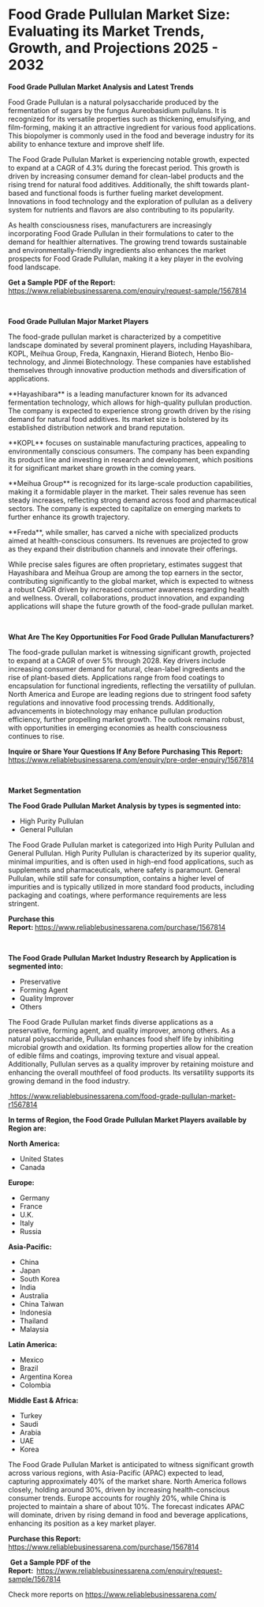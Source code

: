<p><h1>Food Grade Pullulan Market Size: Evaluating its Market Trends, Growth, and Projections 2025 - 2032</h1></p><p><strong>Food Grade Pullulan Market Analysis and Latest Trends</strong></p>
<p><p>Food Grade Pullulan is a natural polysaccharide produced by the fermentation of sugars by the fungus Aureobasidium pullulans. It is recognized for its versatile properties such as thickening, emulsifying, and film-forming, making it an attractive ingredient for various food applications. This biopolymer is commonly used in the food and beverage industry for its ability to enhance texture and improve shelf life.</p><p>The Food Grade Pullulan Market is experiencing notable growth, expected to expand at a CAGR of 4.3% during the forecast period. This growth is driven by increasing consumer demand for clean-label products and the rising trend for natural food additives. Additionally, the shift towards plant-based and functional foods is further fueling market development. Innovations in food technology and the exploration of pullulan as a delivery system for nutrients and flavors are also contributing to its popularity. </p><p>As health consciousness rises, manufacturers are increasingly incorporating Food Grade Pullulan in their formulations to cater to the demand for healthier alternatives. The growing trend towards sustainable and environmentally-friendly ingredients also enhances the market prospects for Food Grade Pullulan, making it a key player in the evolving food landscape.</p></p>
<p><strong>Get a Sample PDF of the Report:&nbsp;</strong> <a href="https://www.reliablebusinessarena.com/enquiry/request-sample/1567814?utm_campaign=2116&utm_medium=2&utm_source=Github&utm_content=ia&utm_term=23032025&utm_id=food-grade-pullulan">https://www.reliablebusinessarena.com/enquiry/request-sample/1567814</a></p>
<p>&nbsp;</p>
<p><strong>Food Grade Pullulan Major Market Players</strong></p>
<p><p>The food-grade pullulan market is characterized by a competitive landscape dominated by several prominent players, including Hayashibara, KOPL, Meihua Group, Freda, Kangnaxin, Hierand Biotech, Henbo Bio-technology, and Jinmei Biotechnology. These companies have established themselves through innovative production methods and diversification of applications.</p><p>**Hayashibara** is a leading manufacturer known for its advanced fermentation technology, which allows for high-quality pullulan production. The company is expected to experience strong growth driven by the rising demand for natural food additives. Its market size is bolstered by its established distribution network and brand reputation.</p><p>**KOPL** focuses on sustainable manufacturing practices, appealing to environmentally conscious consumers. The company has been expanding its product line and investing in research and development, which positions it for significant market share growth in the coming years.</p><p>**Meihua Group** is recognized for its large-scale production capabilities, making it a formidable player in the market. Their sales revenue has seen steady increases, reflecting strong demand across food and pharmaceutical sectors. The company is expected to capitalize on emerging markets to further enhance its growth trajectory.</p><p>**Freda**, while smaller, has carved a niche with specialized products aimed at health-conscious consumers. Its revenues are projected to grow as they expand their distribution channels and innovate their offerings.</p><p>While precise sales figures are often proprietary, estimates suggest that Hayashibara and Meihua Group are among the top earners in the sector, contributing significantly to the global market, which is expected to witness a robust CAGR driven by increased consumer awareness regarding health and wellness. Overall, collaborations, product innovation, and expanding applications will shape the future growth of the food-grade pullulan market.</p></p>
<p>&nbsp;</p>
<p><strong>What Are The Key Opportunities For Food Grade Pullulan Manufacturers?</strong></p>
<p><p>The food-grade pullulan market is witnessing significant growth, projected to expand at a CAGR of over 5% through 2028. Key drivers include increasing consumer demand for natural, clean-label ingredients and the rise of plant-based diets. Applications range from food coatings to encapsulation for functional ingredients, reflecting the versatility of pullulan. North America and Europe are leading regions due to stringent food safety regulations and innovative food processing trends. Additionally, advancements in biotechnology may enhance pullulan production efficiency, further propelling market growth. The outlook remains robust, with opportunities in emerging economies as health consciousness continues to rise.</p></p>
<p><strong>Inquire or Share Your Questions If Any Before Purchasing This Report:</strong> <a href="https://www.reliablebusinessarena.com/enquiry/pre-order-enquiry/1567814?utm_campaign=2116&utm_medium=2&utm_source=Github&utm_content=ia&utm_term=23032025&utm_id=food-grade-pullulan">https://www.reliablebusinessarena.com/enquiry/pre-order-enquiry/1567814</a></p>
<p>&nbsp;</p>
<p><strong>Market Segmentation</strong></p>
<p><strong>The Food Grade Pullulan Market Analysis by types is segmented into:</strong></p>
<p><ul><li>High Purity Pullulan</li><li>General Pullulan</li></ul></p>
<p><p>The Food Grade Pullulan market is categorized into High Purity Pullulan and General Pullulan. High Purity Pullulan is characterized by its superior quality, minimal impurities, and is often used in high-end food applications, such as supplements and pharmaceuticals, where safety is paramount. General Pullulan, while still safe for consumption, contains a higher level of impurities and is typically utilized in more standard food products, including packaging and coatings, where performance requirements are less stringent.</p></p>
<p><strong>Purchase this Report:&nbsp;</strong><a href="https://www.reliablebusinessarena.com/purchase/1567814?utm_campaign=2116&utm_medium=2&utm_source=Github&utm_content=ia&utm_term=23032025&utm_id=food-grade-pullulan">https://www.reliablebusinessarena.com/purchase/1567814</a></p>
<p>&nbsp;</p>
<p><strong>The Food Grade Pullulan Market Industry Research by Application is segmented into:</strong></p>
<p><ul><li>Preservative</li><li>Forming Agent</li><li>Quality Improver</li><li>Others</li></ul></p>
<p><p>The Food Grade Pullulan market finds diverse applications as a preservative, forming agent, and quality improver, among others. As a natural polysaccharide, Pullulan enhances food shelf life by inhibiting microbial growth and oxidation. Its forming properties allow for the creation of edible films and coatings, improving texture and visual appeal. Additionally, Pullulan serves as a quality improver by retaining moisture and enhancing the overall mouthfeel of food products. Its versatility supports its growing demand in the food industry.</p></p>
<p><a href="https://www.reliablebusinessarena.com/food-grade-pullulan-market-r1567814?utm_campaign=2116&utm_medium=2&utm_source=Github&utm_content=ia&utm_term=23032025&utm_id=food-grade-pullulan">&nbsp;https://www.reliablebusinessarena.com/food-grade-pullulan-market-r1567814</a></p>
<p><strong>In terms of Region, the Food Grade Pullulan Market Players available by Region are:</strong></p>
<p>
    <p> <strong> North America: </strong>
        <ul>
            <li>United States</li>
            <li>Canada</li>
        </ul>
        </p> 
    <p> <strong> Europe: </strong>
        <ul>
            <li>Germany</li>
            <li>France</li>
            <li>U.K.</li>
            <li>Italy</li>
            <li>Russia</li>
        </ul>
        </p> 
    <p> <strong> Asia-Pacific: </strong>
        <ul>
            <li>China</li>
            <li>Japan</li>
            <li>South Korea</li>
            <li>India</li>
            <li>Australia</li>
            <li>China Taiwan</li>
            <li>Indonesia</li>
            <li>Thailand</li>
            <li>Malaysia</li>
        </ul>
        </p> 
    <p> <strong> Latin America: </strong>
        <ul>
            <li>Mexico</li>
            <li>Brazil</li>
            <li>Argentina Korea</li>
            <li>Colombia</li>
        </ul>
        </p> 
    <p> <strong> Middle East & Africa: </strong>
        <ul>
            <li>Turkey</li>
            <li>Saudi</li>
            <li>Arabia</li>
            <li>UAE</li>
            <li>Korea</li>
        </ul>
    </p>
    </p>
<p><p>The Food Grade Pullulan Market is anticipated to witness significant growth across various regions, with Asia-Pacific (APAC) expected to lead, capturing approximately 40% of the market share. North America follows closely, holding around 30%, driven by increasing health-conscious consumer trends. Europe accounts for roughly 20%, while China is projected to maintain a share of about 10%. The forecast indicates APAC will dominate, driven by rising demand in food and beverage applications, enhancing its position as a key market player.</p></p>
<p><strong>Purchase this Report: </strong><a href="https://www.reliablebusinessarena.com/purchase/1567814?utm_campaign=2116&utm_medium=2&utm_source=Github&utm_content=ia&utm_term=23032025&utm_id=food-grade-pullulan">https://www.reliablebusinessarena.com/purchase/1567814</a></p>
<p>&nbsp;<strong>Get a Sample PDF of the Report:&nbsp;&nbsp;</strong><a href="https://www.reliablebusinessarena.com/enquiry/request-sample/1567814?utm_campaign=2116&utm_medium=2&utm_source=Github&utm_content=ia&utm_term=23032025&utm_id=food-grade-pullulan">https://www.reliablebusinessarena.com/enquiry/request-sample/1567814</a></p>
<p><strong></strong></p>
<p>Check more reports on <a href="https://www.reliablebusinessarena.com/?utm_campaign=2116&utm_medium=2&utm_source=Github&utm_content=ia&utm_term=23032025&utm_id=food-grade-pullulan">https://www.reliablebusinessarena.com/</a></p>